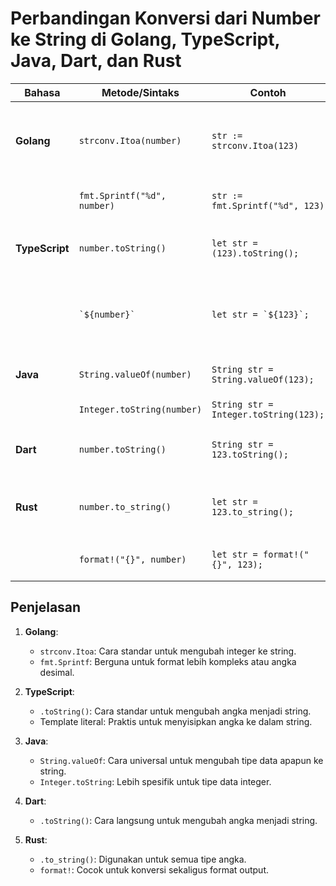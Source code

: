 # Perbandingan Konversi dari Number ke String di Golang, TypeScript, Java, Dart, dan Rust

| **Bahasa**     | **Metode/Sintaks**          | **Contoh**                            | **Penjelasan**                                                  |
| -------------- | --------------------------- | ------------------------------------- | --------------------------------------------------------------- |
| **Golang**     | `strconv.Itoa(number)`      | `str := strconv.Itoa(123)`            | Menggunakan package `strconv` untuk mengubah integer ke string. |
|                | `fmt.Sprintf("%d", number)` | `str := fmt.Sprintf("%d", 123)`       | Menggunakan format string untuk konversi.                       |
| **TypeScript** | `number.toString()`         | `let str = (123).toString();`         | Memanggil metode `toString()` dari objek angka.                 |
|                | `` `${number}` ``           | `` let str = `${123}`; ``             | Menggunakan template literal untuk mengubah angka ke string.    |
| **Java**       | `String.valueOf(number)`    | `String str = String.valueOf(123);`   | Menggunakan metode `String.valueOf`.                            |
|                | `Integer.toString(number)`  | `String str = Integer.toString(123);` | Alternatif untuk tipe data `int`.                               |
| **Dart**       | `number.toString()`         | `String str = 123.toString();`        | Memanggil metode `toString()` bawaan.                           |
| **Rust**       | `number.to_string()`        | `let str = 123.to_string();`          | Memanggil metode `to_string()` bawaan pada tipe angka.          |
|                | `format!("{}", number)`     | `let str = format!("{}", 123);`       | Menggunakan makro format untuk konversi.                        |

## Penjelasan

1. **Golang**:

   - `strconv.Itoa`: Cara standar untuk mengubah integer ke string.
   - `fmt.Sprintf`: Berguna untuk format lebih kompleks atau angka desimal.

2. **TypeScript**:

   - `.toString()`: Cara standar untuk mengubah angka menjadi string.
   - Template literal: Praktis untuk menyisipkan angka ke dalam string.

3. **Java**:

   - `String.valueOf`: Cara universal untuk mengubah tipe data apapun ke string.
   - `Integer.toString`: Lebih spesifik untuk tipe data integer.

4. **Dart**:

   - `.toString()`: Cara langsung untuk mengubah angka menjadi string.

5. **Rust**:
   - `.to_string()`: Digunakan untuk semua tipe angka.
   - `format!`: Cocok untuk konversi sekaligus format output.

